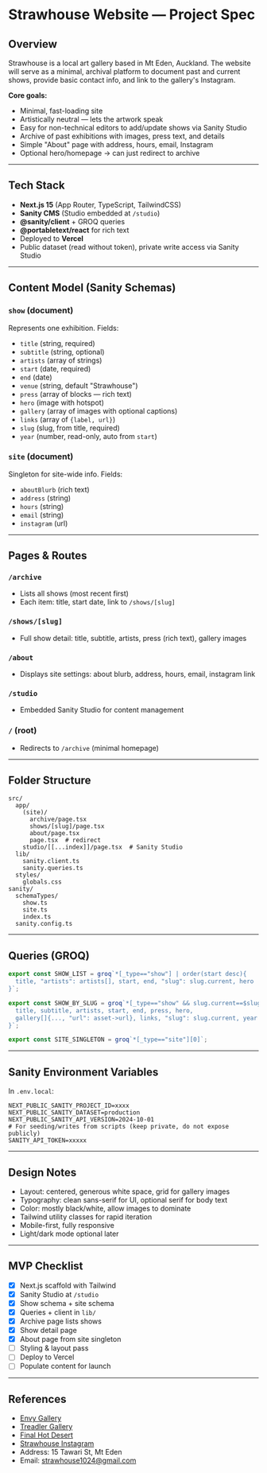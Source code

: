 # Strawhouse Website — Project Spec

## Overview

Strawhouse is a local art gallery based in Mt Eden, Auckland. The website will serve as a minimal, archival platform to document past and current shows, provide basic contact info, and link to the gallery's Instagram.

**Core goals:**

- Minimal, fast-loading site
- Artistically neutral — lets the artwork speak
- Easy for non-technical editors to add/update shows via Sanity Studio
- Archive of past exhibitions with images, press text, and details
- Simple "About" page with address, hours, email, Instagram
- Optional hero/homepage → can just redirect to archive

---

## Tech Stack

- **Next.js 15** (App Router, TypeScript, TailwindCSS)
- **Sanity CMS** (Studio embedded at `/studio`)
- **@sanity/client** + GROQ queries
- **@portabletext/react** for rich text
- Deployed to **Vercel**
- Public dataset (read without token), private write access via Sanity Studio

---

## Content Model (Sanity Schemas)

### `show` (document)

Represents one exhibition.
Fields:

- `title` (string, required)
- `subtitle` (string, optional)
- `artists` (array of strings)
- `start` (date, required)
- `end` (date)
- `venue` (string, default "Strawhouse")
- `press` (array of blocks — rich text)
- `hero` (image with hotspot)
- `gallery` (array of images with optional captions)
- `links` (array of `{label, url}`)
- `slug` (slug, from title, required)
- `year` (number, read-only, auto from `start`)

### `site` (document)

Singleton for site-wide info.
Fields:

- `aboutBlurb` (rich text)
- `address` (string)
- `hours` (string)
- `email` (string)
- `instagram` (url)

---

## Pages & Routes

### `/archive`

- Lists all shows (most recent first)
- Each item: title, start date, link to `/shows/[slug]`

### `/shows/[slug]`

- Full show detail: title, subtitle, artists, press (rich text), gallery images

### `/about`

- Displays site settings: about blurb, address, hours, email, instagram link

### `/studio`

- Embedded Sanity Studio for content management

### `/` (root)

- Redirects to `/archive` (minimal homepage)

---

## Folder Structure

```
src/
  app/
    (site)/
      archive/page.tsx
      shows/[slug]/page.tsx
      about/page.tsx
      page.tsx  # redirect
    studio/[[...index]]/page.tsx  # Sanity Studio
  lib/
    sanity.client.ts
    sanity.queries.ts
  styles/
    globals.css
sanity/
  schemaTypes/
    show.ts
    site.ts
    index.ts
  sanity.config.ts
```

---

## Queries (GROQ)

```ts
export const SHOW_LIST = groq`*[_type=="show"] | order(start desc){
  title, "artists": artists[], start, end, "slug": slug.current, hero
}`;

export const SHOW_BY_SLUG = groq`*[_type=="show" && slug.current==$slug][0]{
  title, subtitle, artists, start, end, press, hero,
  gallery[]{..., "url": asset->url}, links, "slug": slug.current, year
}`;

export const SITE_SINGLETON = groq`*[_type=="site"][0]`;
```

---

## Sanity Environment Variables

In `.env.local`:

```
NEXT_PUBLIC_SANITY_PROJECT_ID=xxxx
NEXT_PUBLIC_SANITY_DATASET=production
NEXT_PUBLIC_SANITY_API_VERSION=2024-10-01
# For seeding/writes from scripts (keep private, do not expose publicly)
SANITY_API_TOKEN=xxxxx
```

---

## Design Notes

- Layout: centered, generous white space, grid for gallery images
- Typography: clean sans-serif for UI, optional serif for body text
- Color: mostly black/white, allow images to dominate
- Tailwind utility classes for rapid iteration
- Mobile-first, fully responsive
- Light/dark mode optional later

---

## MVP Checklist

- [x] Next.js scaffold with Tailwind
- [x] Sanity Studio at `/studio`
- [x] Show schema + site schema
- [x] Queries + client in `lib/`
- [x] Archive page lists shows
- [x] Show detail page
- [x] About page from site singleton
- [ ] Styling & layout pass
- [ ] Deploy to Vercel
- [ ] Populate content for launch

---

## References

- [Envy Gallery](https://www.envy6011.net)
- [Treadler Gallery](https://treadler-gal.net)
- [Final Hot Desert](https://finalhotdesert.co.uk)
- [Strawhouse Instagram](https://instagram.com/strawhouse4)
- Address: 15 Tawari St, Mt Eden
- Email: [strawhouse1024@gmail.com](mailto:strawhouse1024@gmail.com)
